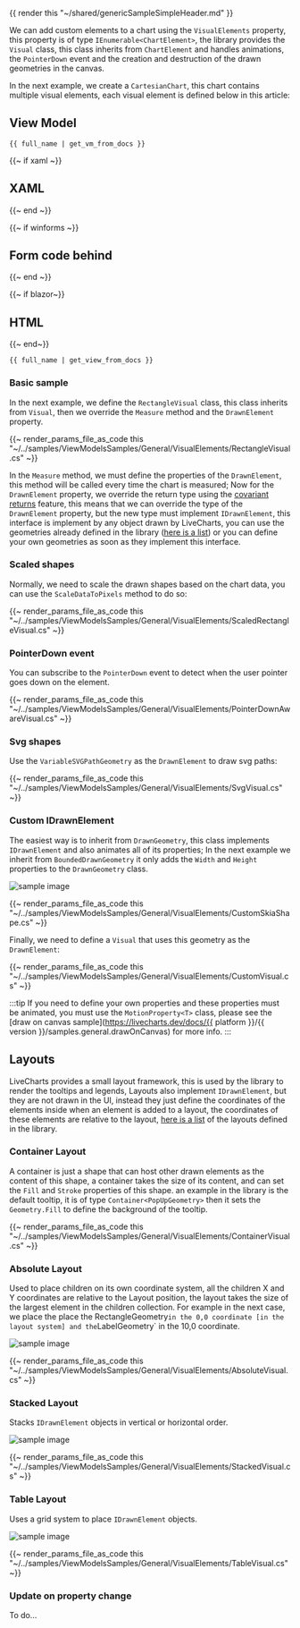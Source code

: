 {{ render this "~/shared/genericSampleSimpleHeader.md" }}

We can add custom elements to a chart using the `VisualElements` property, this property is of type `IEnumerable<ChartElement>`,
the library provides the `Visual` class, this class inherits from `ChartElement` and handles animations, the `PointerDown` event and
the creation and destruction of the drawn geometries in the canvas.

In the next example, we create a `CartesianChart`, this chart contains multiple visual elements, each visual element is defined below in this article:

## View Model

```
{{ full_name | get_vm_from_docs }}
```

{{~ if xaml ~}}
## XAML
{{~ end ~}}

{{~ if winforms ~}}
## Form code behind
{{~ end ~}}

{{~ if blazor~}}
## HTML
{{~ end~}}

```
{{ full_name | get_view_from_docs }}
```

### Basic sample

In the next example, we define the `RectangleVisual` class, this class inherits from `Visual`, then we override the `Measure` method
and the `DrawnElement` property.

{{~ render_params_file_as_code this "~/../samples/ViewModelsSamples/General/VisualElements/RectangleVisual.cs" ~}}

In the `Measure` method, we must define the properties of the `DrawnElement`, this method will be called every time the chart is measured;
Now for the `DrawnElement` property, we override the return type using the [covariant returns](https://learn.microsoft.com/en-us/dotnet/csharp/language-reference/proposals/csharp-9.0/covariant-returns)
feature, this means that we can override the type of the `DrawnElement` property, but the new type must implement `IDrawnElement`, this interface
is implement by any object drawn by LiveCharts, you can use the geometries already defined in the library 
([here is a list](https://github.com/beto-rodriguez/LiveCharts2/tree/master/src/skiasharp/LiveChartsCore.SkiaSharp/Drawing/Geometries)) 
or you can define your own geometries as soon as they implement this interface.

### Scaled shapes

Normally, we need to scale the drawn shapes based on the chart data, you can use the `ScaleDataToPixels` method to do so:

{{~ render_params_file_as_code this "~/../samples/ViewModelsSamples/General/VisualElements/ScaledRectangleVisual.cs" ~}}

### PointerDown event

You can subscribe to the `PointerDown` event to detect when the user pointer goes down on the element.

{{~ render_params_file_as_code this "~/../samples/ViewModelsSamples/General/VisualElements/PointerDownAwareVisual.cs" ~}}

### Svg shapes

Use the `VariableSVGPathGeometry` as the `DrawnElement` to draw svg paths:

{{~ render_params_file_as_code this "~/../samples/ViewModelsSamples/General/VisualElements/SvgVisual.cs" ~}}

### Custom IDrawnElement

The easiest way is to inherit from `DrawnGeometry`, this class implements `IDrawnElement` and also animates all of its properties;
In the next example we inherit from `BoundedDrawnGeometry` it only adds the `Width` and `Height` properties to the `DrawnGeometry` class.

<div class="text-center">
    <img src="{{ assets_url }}/docs/{{ unique_name }}/custom.png" class="static" alt="sample image" />
</div>

{{~ render_params_file_as_code this "~/../samples/ViewModelsSamples/General/VisualElements/CustomSkiaShape.cs" ~}}

Finally, we need to define a `Visual` that uses this geometry as the `DrawnElement`:

{{~ render_params_file_as_code this "~/../samples/ViewModelsSamples/General/VisualElements/CustomVisual.cs" ~}}

:::tip
If you need to define your own properties and these properties must be animated, you must use the `MotionProperty<T>` class, please see the
[draw on canvas sample](https://livecharts.dev/docs/{{ platform }}/{{ version }}/samples.general.drawOnCanvas) for more info.
:::

## Layouts

LiveCharts provides a small layout framework, this is used by the library to render the tooltips and legends,
Layouts also implement `IDrawnElement`, but they are not drawn in the UI, instead they just define the coordinates
of the elements inside when an element is added to a layout, the coordinates of these elements are relative to the
layout, [here is a list](https://github.com/beto-rodriguez/LiveCharts2/tree/master/src/skiasharp/LiveChartsCore.SkiaSharp/Drawing/Layouts)
of the layouts defined in the library.

### Container Layout

A container is just a shape that can host other drawn elements as the content of this shape, a container takes the size of its content, and can
set the `Fill` and `Stroke` properties of this shape. an example in the library is the default tooltip, it is of type `Container<PopUpGeometry>`
then it sets the `Geometry.Fill` to define the background of the tooltip.

{{~ render_params_file_as_code this "~/../samples/ViewModelsSamples/General/VisualElements/ContainerVisual.cs" ~}}

### Absolute Layout

Used to place children on its own coordinate system, all the children X and Y coordinates are relative to the Layout position, the layout takes
the size of the largest element in the children collection. For example in the next case, we place the place the RectangleGeometry` in the 0,0
coordinate [in the layout system] and the `LabelGeometry` in the 10,0 coordinate.

<div class="text-center">
    <img src="{{ assets_url }}/docs/{{ unique_name }}/absolute.png" class="static" alt="sample image" />
</div>

{{~ render_params_file_as_code this "~/../samples/ViewModelsSamples/General/VisualElements/AbsoluteVisual.cs" ~}}

### Stacked Layout

Stacks `IDrawnElement` objects in vertical or horizontal order.

<div class="text-center">
    <img src="{{ assets_url }}/docs/{{ unique_name }}/stack.png" class="static" alt="sample image" />
</div>

{{~ render_params_file_as_code this "~/../samples/ViewModelsSamples/General/VisualElements/StackedVisual.cs" ~}}

### Table Layout

Uses a grid system to place `IDrawnElement` objects.

<div class="text-center">
    <img src="{{ assets_url }}/docs/{{ unique_name }}/table.png" class="static" alt="sample image" />
</div>

{{~ render_params_file_as_code this "~/../samples/ViewModelsSamples/General/VisualElements/TableVisual.cs" ~}}

### Update on property change

To do...